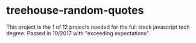 # treehouse-random-quotes

This project is the 1 of 12 projects needed for the full stack javascript tech degree.
Passed in 10/2017 with "exceeding expectations". 

